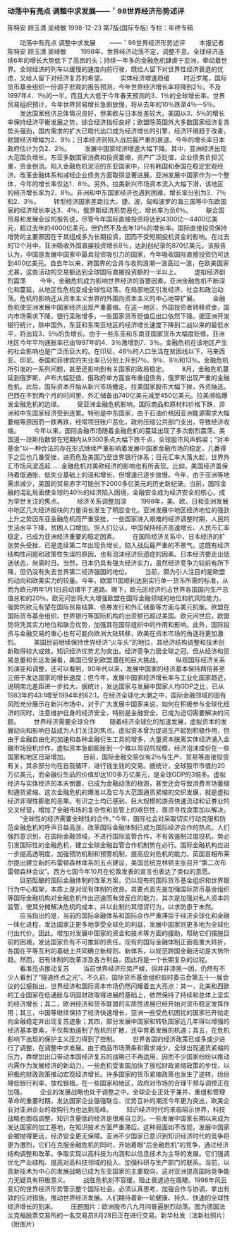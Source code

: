 ### 动荡中有亮点  调整中求发展——＇98世界经济形势述评
陈特安  顾玉清  吴绮敏
1998-12-23
第7版(国际专版)
专栏：年终专稿

　　动荡中有亮点  调整中求发展
　　——＇98世界经济形势述评
　　本报记者  陈特安  顾玉清  吴绮敏
　　1998年，世界经济动荡不定，调整不息。全球经济连续6年的增长大势低下了高昂的头；持续一年多的金融危机肆虐于亚洲，牵动着世界。全球经济的列车以缓慢的速度向前行驶，既给人留下对世界性经济衰退的忧虑，又给人留下对经济复苏的希望。
　　实体经济增速趋缓
　　时近岁尾，国际货币基金组织一份调子悲观的报告预测，今年世界经济增长率将降到2％，不及1997年4．1％的一半，而且大大低于今年春天预测的3．1％的全球增长率。世界贸易组织预计，今年世界贸易增长急剧放慢，将从去年的10％跌至4％—5％。
　　发达国家经济总体情况良好，但美欧与日本反差较大。美国以3．5％的增长率保持经济平衡发展之势，综合经济指标良好；欧盟除英国外大多数国家经济复苏势头强劲，国内需求的扩大已取代出口成为经济增长的引擎，经济环境趋于改善，欧盟经济增幅为2．9％；日本经济则陷入战后最严重的衰退，今年的增长率日本政府估计为负2．2％。
　　发展中国家经济增速大幅下降。其中，亚洲经济出现大范围负增长，东亚多数国家消费和投资萎缩，资产广泛贬值，企业债务负担沉重，资金倒流。陷入金融危机泥沼的东亚国家中，只有韩国和泰国在稳定宏观经济、改革金融体系和减轻企业债务方面取得显著进展。亚洲发展中国家作为一个整体，今年的增长率仅达1．8％。另外，拉美新兴市场资本流入大幅下滑，该地区的经济增长率为2．8％。非洲和中东国家经济也遇到困难，增长率分别为3．7％和2．3％。
　　转型经济国家差距拉大。捷、波、匈和波罗的海三国等中东欧国家的经济增长率达3．4％，俄罗斯经济形势恶化，增长率为负6％。
　　联合国贸易和发展会议的报告说，尽管今年国际直接投资将达到4300亿—4400亿美元，超过去年的4000亿美元，但仍然不及去年19％的增长率。国际直接投资保持增势的主要原因在于其组成多为长期投资，因而不受短期投机资金的影响。在过去的12个月中，亚洲吸收外国直接投资增长8％，达到创纪录的870亿美元。该报告认为，中国是发展中国家中最具投资吸引力的国家，今年吸收国际直接投资仍可达到400亿美元。自去年以来，跨国界的合并与收购浪潮一浪高过一浪，在欧美国家尤甚，这些活动的交易额达到全球国际直接投资额的一半以上。
　　虚拟经济剧烈震荡
　　今年，金融危机成为影响世界经济的首要因素。亚洲金融危机不断深化和蔓延，从地区性危机变成全球性动荡，在局部地区引发经济、社会和政治动荡。危机的影响还从资本主义世界的外围向资本主义的中心地带扩展。
　　金融危机使亚洲发展中国家经济出现严重萎缩。在这一地区，外国投资者转移资金，国内市场需求下降，银行呆账增多，一些国家货币贬值后出口依然下降。据亚洲开发银行统计，除中国外，东亚和东南亚地区的经济增长速度下降到二战以来的最低水平，将出现3．5％的负增长。由于一些东亚和东南亚国家货币大幅度贬值，亚洲地区今年平均通胀率已由1997年的4．3％激增到7．3％。金融危机在该地区产生的社会影响也是广泛而巨大的。在印尼，48％的人口生活在贫困线以下，马来西亚、印尼、泰国和菲律宾的失业率已分别上升到7％、9％、8％和13％。金融危机所引发的一系列问题，甚至还影响到有关国家的政局稳定。
　　8月，金融危机蔓延到俄罗斯，卢布大幅贬值，俄政府单方面宣布重组债务，俄罗斯出现严重的金融危机。此后，国际资本开始从新兴市场撤走。拉美国家股市大幅下挫，外资抽逃。巴西在不到两个月的时间里，外汇储备由740亿美元减至450亿美元。拉美濒临爆发金融危机的边缘。
　　受亚洲金融危机影响，国际商品和原材料价格下跌，非洲和中东国家经济受到连累。特别是中东国家，由于石油价格因亚洲能源需求大幅萎缩等原因而一跌再跌，经常项目账户恶化，政府压缩公共部门支出，导致经济收缩。
　　今年以来，国际金融市场随着金融危机的蔓延出现了多次剧烈震荡。美国道—琼斯指数曾在短期内从9300多点大幅下跌千点，全球股市风声鹤唳；“对冲基金”以一种合法的存在形式继续严重影响着发展中国家金融市场的稳定，几番得手之后也几番受挫，进而危及美国乃至世界银行体系；日元汇率大落大起，世界外汇市场风波迭起……金融危机对美欧经济的影响也有所表现。比如，美国经济虽保持着低通胀、低失业基础上的温和增长，但增速已逐步放慢。今年，由于亚洲等地需求减少，美国的贸易赤字可能创下2000多亿美元的历史新纪录。当前，国际金融的混乱局面使全球约40％的经济陷入困境，金融安全成为经济安全的核心，成为举世关注的焦点。
　　经济关系调整加深
　　1998年，美、欧、日和亚洲发展中地区几大经济板块的力量消长发生了明显变化。亚洲发展中地区经济地位的强劲上升之势因东亚金融危机而严重受挫，一些国家进入艰难的经济调整时期，人民的生活水平下降，贫困人口增加。但人们公认，中国保持经济高速增长、人民币汇率稳定，已成为亚洲经济重要的稳定因素。
　　在国际经济关系中，日本经济的扩张势头受挫，已是连续第二年出现负增长，陷入战后最严重的不景气。这既有经济结构性问题和政策性失误的原因，也有泡沫经济后遗症的因素。日本经济要走出低迷状态，尚需时日。当然，日本仍具有强大经济实力，虽然经济竞争力较前有所下降，但仍没有失去世界第二经济强国的地位。
　　当前，颇为引人注目的是欧盟的动向和欧美实力的较量。今年，欧盟11国顺利达到实行单一货币所需的标准，从而为欧元明年1月1日启动铺平了道路。眼下，欧元区经济约占世界各国国内生产总值总和的20％，欧元问世将大大增强欧盟在国际金融领域的地位和抗风险能力。强势的欧元有望在国际贸易结算、债券发行和外汇储备等方面与美元抗衡。欧盟在国际货币基金组织、世界银行等国际机构的出资额已超过美国。欧元问世后，欧盟势将凭其实力地位和联合优势，加强其在国际组织中的作用和影响。此外，国际投资与金融交易的重心也有可能向欧洲大陆转移，欧美在资本市场的角逐将更加激烈。
　　美国目前继续保持世界经济“火车头”的地位，其经济结构调整和技术创新取得较大成效，知识经济优势尤为突出，经济竞争力居全球之冠。但从经济和贸易总量和长远发展看，美国已受到欧盟潜在的巨大挑战。
　　纵观国际经济关系的演变和调整，还可以看到，90年代以来，发展中国家的经济基本保持两倍甚至三倍于发达国家的增长速度；但今年，发展中国家经济增长率与工业化国家趋近，说明南北差距进一步拉大。据统计，发达国家与发展中国家人均GDP之比，已从1983年的43∶1增至1994年的62∶1。在经济全球化大潮之中，国际金融领域的固有风险充分展示在新兴市场中。对于广大发展中国家来说，如何在积极参与全球化经济的同时，注意维护自身的经济安全，特别是金融安全，已成为迫切需要解决的问题。
　　世界经济需要全球合作
　　随着经济全球化的加速发展，虚拟资本的发展动向和影响日益成为人们关注的焦点。虚拟资本曾为促进生产起到积极作用，但由于金融自由化的加速和各种金融衍生工具的增多，大量资本脱离实体经济涌入金融市场投机炒作，虚拟资本急剧膨胀到一个难以驾驭的规模，经济泡沫成份在一些国家和地区日渐增加。
　　目前，国际金融交易仅有2％与生产、贸易等直接投资有关，其余部分均在自我循环，进行钱生钱的交易。据统计，全球股市市值约20万亿美元，而金融衍生品的价值却达100多万亿美元，是全球GDP的3倍多。虚拟经济与实体经济的本末倒置，已成为金融动荡的根源，甚至还会导致消费市场萎缩和通货紧缩。这次金融危机的爆发以及它与大范围通货紧缩的交织发展，就是虚拟经济非理性膨胀的恶果。有识之士均已感到，巨大规模的游资快速流动和证券业的交叉经营，增加了金融市场的复杂性和监管上的艰巨性，亟须寻找良策加以解决。
　　“全球性的经济需要全球性的合作。”今年，国际社会对采取切实行动克服和防范金融危机的呼声日益高涨，改革国际金融体制已成为国际经济合作的热点。人们强烈意识到，在国际金融领域，不进行国际监管合作，不有效遏制过度投机，势必引发国际性的金融危机，建立全球金融监管合作机制势在必行。国际金融机构应进一步提高透明度，加强预防机制和预警机制，提高应对危机的能力。英国首相布莱尔提出建立新的布雷顿森林体系的五点建议，美国总统克林顿主张召开“第二次布雷顿森林会议”。西方七国今年10月在伦敦发表的宣言也表达了类似的意愿。
　　目前酝酿的国际金融体制的改革方案，仍以现有的国际货币基金组织和世界银行为中心框架，本质上是对现有体制的改良。其要点首先是加强国际货币基金组织等国际金融机构对金融危机作出迅速而有效反应的能力，其次是加强对私人资本的监管，使其分摊解决危机的成本，并以此制约其借贷行为，以求防患于未然。
　　应当指出的是，当前的国际金融体系和国际合作严重滞后于经济全球化和金融一体化进程，发达国家正更多地享受全球化的利益，发展中国家则更多地为全球化付出代价。因此，增加对发展中国家的资金和技术等方面的援助，帮助它们摆脱目前的困境，发达国家负有不可推卸的责任。现有的国际金融体制正面临重大转折，各国在平等互利的基础上共同确立新规则、新体系，以规范跨国金融活动是大势所趋。然而，旧有体制的改革涉及各方利益，因此将是一个长期复杂的过程。
　　看准亮点推动复苏
　　当前世界经济形势严峻，但并非漆黑一团，仍然有不少人看到了“隧道终点之光”。不久前，国际货币基金组织临时委员会第五十一届会议的公报指出，世界经济和国际资本市场仍然闪耀着五大亮点：其一，北美和西欧的工业国家在低通胀与巩固财政取得进展的基础上，依然保持了持续和总体上坚实的经济增长；其二，欧洲经济和货币联盟的实质性进展已经开始对货币稳定发挥作用；其三，中国等继续保持了经济快速增长，亚洲一些受危机困扰的国家已开始走向金融稳定并出现复苏迹象；其四，部分发展中国家和转轨国家近几年得以增强的经济基本要素，不仅帮助遏制了危机的扩散，还孕育着发展的机遇；其五，在危机影响下出现的保护主义压力得到了控制。
　　世界各国的经济政策已或多或少进行了调整，在调整中求发展。由于商品市场萧条和需求减少，全球出现通货紧缩的压力，靠增加出口带动本国经济复苏的战略已不再适用，因而不少国家纷纷以推动内需作为发展经济的新动力。一些危机受害国加快了放松财政紧缩政策的步伐，以积极的财政政策推动宏观经济增长。许多国家的货币紧缩政策也发生了逆转，纷纷降低银行利率，放松银根。在一些国家和地区，政府对市场的合理干预与调控正在加强。
　　企业的发展战略也处于调整之中。全球企业正处于兼并、重组和管理革命的重要时期，发达国家企业强强联合、优势互补的潮流今年更为突出，欧美企业对亚洲企业的收购行为也达到高峰。
　　知识经济时代的来临昭示世界，科技战略也面临调整。知识含量低的经济是很难自立的。一些发展中国家长期以来成为发达国家的加工基地，在知识技术方面严重滞后。这种局面如不改观，发展中国家会被抛得更远，经济安全更无保障。亚洲不少国家已意识到知识经济时代的竞争将更为激烈，它们在克服金融危机的同时，开始着眼“后金融危机”的竞争，通过经济结构调整和改革，争取实现以高科技为内涵和以信息技术为主导的发展。它们强调优化产业结构、提高对高科技领域的投入、加强科研与生产部门的联系。当前，以高新技术为中心的发展战略已成为东亚国家的主要取向，这对亚洲提高国际竞争能力无疑具有积极意义。
　　战胜危机刻不容缓，阻止衰退迫在眉睫。1998年风云变幻的世界经济形势警示整个国际社会，必须认真思考，加强合作与协调，拿出有效的应对措施，推动世界经济发展。人们期待着新一轮健康、持久、快速的全球性经济增长的到来。
　　压题图片：欧洲股市八九月间普遍剧烈动荡。图为德国法兰克福股票交易所的一名交易员8月28日正在进行交易。新华社发（法新社照片）（附图片）
